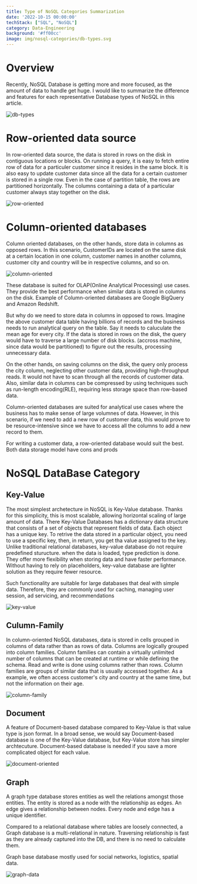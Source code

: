 ```yaml
---
title: Type of NoSQL Categories Summarization
date: '2022-10-15 00:00:00'
techStack: ["SQL", "NoSQL"]
category: Data-Engineering
background: '#ff00cc'
image: img/nosql-categories/db-types.svg
---
```


# Overview

Recently, NoSQL Database is getting more and more focused, as the amount of data to handle get huge. I would like to summarize the difference and features for each representative Database types of NoSQL in this article.

![db-types](/img/nosql-categories/db-types.svg)

# Row-oriented data source

In row-oriented data source, the data is stored in rows on the disk in contiguous locations or blocks.
On running a query, it is easy to fetch entire row of data for a particuler customer since it resides in the same block.
It is also easy to update customer data since all the data for a certain customer is stored in a single row. Even in the case of partition table, the rows are partitioned horizontally. The columns containing a data of a particular customer always stay together on the disk.

![row-oriented](/img/nosql-categories/row-oriented.svg)

# Column-oriented databases

Column oriented databases, on the other hands, store data in columns as opposed rows.
In this scenario, CustomerIDs are located on the same disk at a certain location in one column,
customer names in another columns, customer city and country will be in respective columns, and so on.

![column-oriented](/img/nosql-categories/column-oriented.svg)

These database is suited for OLAP(Online Analytical Processing) use cases. They provide the best performance when similar data is stored in columns on the disk. Example of Column-oriented databases are Google BigQuery and Amazon Redshift.

But why do we need to store data in columns in opposed to rows.
Imagine the above customer data table having billions of records and the business needs to run analytical query on the table. Say it needs to caluculate the mean age for every city.
If the data is stored in rows on the disk, the query would have to traverse a large number of disk blocks. (accross machine, since data would be partitioned) to figure out the results, processing unnecessary data.

On the other hands, on saving columns on the disk, the query only process the city column, neglecting other customer data, providing high-throughput reads. It would not have to scan through all the records of customer data. Also, similar data in columns can be compressed by using techniques such as run-length encoding(RLE), requiring less storage space than row-based data.

Column-oriented databases are suited for analytical use cases where the business has to make sense of large volumnes of data. However, in this scenario, if we need to add a new row of customer data, this would prove to be resource-intensive since we have to access all the columns to add a new record to them.

For writing a customer data, a row-oriented database would suit the best.
Both data storage model have cons and prods

# NoSQL DataBase Category

## Key-Value

The most simplest archetecture in NoSQL is Key-Value database. Thanks for this simplicity, this is most scalable, allowing horizontal scaling of large amount of data.
There Key-Value Databases has a dictionary data structure that consists of a set of objects that represent fields of data. Each object has a unique key. To retrive the data stored in a particular object, you need to use a specific key, then, in return, you get tha value assigned to the key.
Unlike traditional relational databases, key-value database do not require predefined sturucture. when the data is loaded, type prediction is done. They offer more flexibility when storing data and have faster performance.
Without having to rely on placeholders, key-value database are lighter solution as they require fewer resource.

Such functionality are suitable for large databases that deal with simple data. Therefore, they are commonly used for caching, managing user session, ad servicing, and recommendations

![key-value](/img/nosql-categories/key-value.svg)

## Culumn-Family

In column-oriented NoSQL databases, data is stored in cells grouped in columns of data rather than as rows of data. Columns are logically grouped into column families. Column families can contain a virtually unlimited number of columns that can be created at runtime or while defining the schema. Read and write is done using columns rather than rows. Column families are groups of similar data that is usually accessed together. As a example, we often access customer's city and country at the same time, but not the information on their age.

![column-family](/img/nosql-categories/column-family.svg)

## Document

A feature of Document-based database compared to Key-Value is that value type is json format. In a broad sense, we would say Document-based database is one of the Key-Value database, but Key-Value store has simpler archtecuture. Document-based database is needed if you save a more complicated object for each value.

![document-oriented](/img/nosql-categories/document-oriented.svg)

## Graph

A graph type database stores entities as well the relations amongst those entities. The entity is stored as a node with the relationship as edges. An edge gives a relationship between nodes. Every node and edge has a unique identifier.

Compared to a relational database where tables are loosely connected, a Graph database is a multi-relational in nature. Traversing relationship is fast as they are already captured into the DB, and there is no need to calculate them.

Graph base database mostly used for social networks, logistics, spatial data.

![graph-data](/img/nosql-categories/graph-data.svg)
